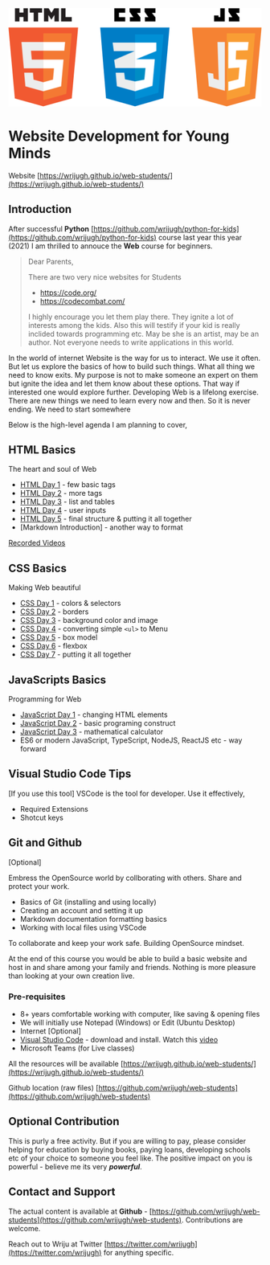 ![HTMLCSSJS](html5-css-js-logo.png)

# Website Development for Young Minds

Website [https://wrijugh.github.io/web-students/](https://wrijugh.github.io/web-students/)

## Introduction

After successful **Python** [https://github.com/wrijugh/python-for-kids](https://github.com/wrijugh/python-for-kids) course last year this year (2021) I am thrilled to annouce the **Web** course for beginners.

>Dear Parents,
>
>There are two very nice websites for Students
>
> - https://code.org/
> - https://codecombat.com/
>
> I highly encourage you let them play there. They ignite a lot of interests among the kids. Also this will testify if your kid is really inclided towards programming etc. May be she is an artist, may be an author. Not everyone needs to write applications in this world.
>


<!-- I dedicate this to my father, who was a legendary teacher and lives in the hearts of many thousands of students worldwide. He was a lifelong passionate teacher. *I miss him dearly*. -->

In the world of internet Website is the way for us to interact. We use it often. But let us explore the basics of how to build such things. What all thing we need to know exits. My purpose is not to make someone an expert on them but ignite the idea and let them know about these options. That way if interested one would explore further. Developing Web is a lifelong exercise. There are new things we need to learn every now and then. So it is never ending. We need to start somewhere

Below is the high-level agenda I am planning to cover,

## HTML Basics

The heart and soul of Web

- [HTML Day 1](html/01-html-day-01.md) - few basic tags
- [HTML Day 2](html/02-html-day-02.md) - more tags
- [HTML Day 3](html/03-html-day-03.md) - list and tables
- [HTML Day 4](html/04-html-day-04.md) - user inputs
- [HTML Day 5](html/05-html-day-05.md) - final structure & putting it all together
- [Markdown Introduction] - another way to format

[Recorded Videos](recorded.md)

## CSS Basics

Making Web beautiful

- [CSS Day 1](css/01-css-day-01.md) - colors & selectors
- [CSS Day 2](css/02-css-day-02.md) - borders
- [CSS Day 3](css/03-css-day-03.md) - background color and image
- [CSS Day 4](css/04-css-day-04.md) - converting simple `<ul>` to Menu
- [CSS Day 5](css/05-css-day-05.md) - box model
- [CSS Day 6](css/06-css-day-06.md) - flexbox
- [CSS Day 7](css/07-css-day-07.md) - putting it all together

## JavaScripts Basics

Programming for Web

- [JavaScript Day 1](javascript/01-js-day-01.md) - changing HTML elements
- [JavaScript Day 2](javascript/02-js-day-02.md) - basic programing construct
- [JavaScript Day 3](javascript/03-js-day-03.md) - mathematical calculator
- ES6 or modern JavaScript, TypeScript, NodeJS, ReactJS etc - way forward

## Visual Studio Code Tips

[If you use this tool]
VSCode is the tool for developer. Use it effectively,

- Required Extensions
- Shotcut keys

## Git and Github

[Optional]

Embress the OpenSource world by collborating with others. Share and protect your work.

- Basics of Git (installing and using locally)
- Creating an account and setting it up
- Markdown documentation formatting basics
- Working with local files using VSCode

To collaborate and keep your work safe. Building OpenSource mindset.

At the end of this course you would be able to build a basic website and host in and share among your family and friends. Nothing is more pleasure than looking at your own creation live.

### Pre-requisites

- 8+ years comfortable working with computer, like saving & opening files
- We will initially use Notepad (Windows) or Edit (Ubuntu Desktop)
- Internet [Optional]
- [Visual Studio Code](https://code.visualstudio.com/download) - download and install. Watch this [video](https://www.youtube.com/watch?v=MlIzFUI1QGA)
- Microsoft Teams (for Live classes)

All the resources will be available [https://wrijugh.github.io/web-students/](https://wrijugh.github.io/web-students/)

Github location (raw files) [https://github.com/wrijugh/web-students](https://github.com/wrijugh/web-students)

<!-- All communications will be in WhatsApp or email (to the closed group)
Youtube Series - 
-->

## Optional Contribution

This is purly a free activity. But if you are willing to pay, please consider helping for education by buying books, paying loans, developing schools etc of your choice to someone you feel like. The positive impact on you is powerful - believe me its very ***powerful***.

## Contact and Support

The actual content is available at **Github** - [https://github.com/wrijugh/web-students](https://github.com/wrijugh/web-students). Contributions are welcome.

Reach out to Wriju at Twitter [https://twitter.com/wrijugh](https://twitter.com/wrijugh) for anything specific.
